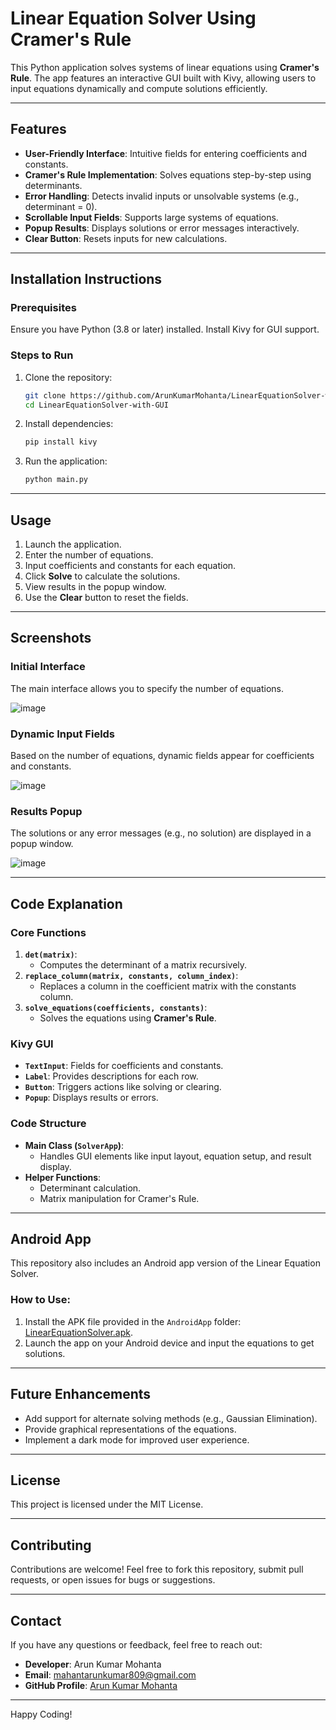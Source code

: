# Linear Equation Solver Using Cramer's Rule

This Python application solves systems of linear equations using **Cramer's Rule**. The app features an interactive GUI built with Kivy, allowing users to input equations dynamically and compute solutions efficiently.

---

## Features

- **User-Friendly Interface**: Intuitive fields for entering coefficients and constants.
- **Cramer's Rule Implementation**: Solves equations step-by-step using determinants.
- **Error Handling**: Detects invalid inputs or unsolvable systems (e.g., determinant = 0).
- **Scrollable Input Fields**: Supports large systems of equations.
- **Popup Results**: Displays solutions or error messages interactively.
- **Clear Button**: Resets inputs for new calculations.

---

## Installation Instructions

### Prerequisites

Ensure you have Python (3.8 or later) installed. Install Kivy for GUI support.

### Steps to Run

1. Clone the repository:
    ```bash
    git clone https://github.com/ArunKumarMohanta/LinearEquationSolver-with-GUI
    cd LinearEquationSolver-with-GUI
    ```
2. Install dependencies:
    ```bash
    pip install kivy
    ```
3. Run the application:
    ```bash
    python main.py
    ```

---

## Usage

1. Launch the application.
2. Enter the number of equations.
3. Input coefficients and constants for each equation.
4. Click **Solve** to calculate the solutions.
5. View results in the popup window.
6. Use the **Clear** button to reset the fields.

---

## Screenshots

### Initial Interface

The main interface allows you to specify the number of equations.

![image](https://github.com/user-attachments/assets/d159894d-115a-435a-9fc0-1587bd3f7429)


### Dynamic Input Fields

Based on the number of equations, dynamic fields appear for coefficients and constants.

![image](https://github.com/user-attachments/assets/d3f11eb4-32ba-4f26-8c65-bdde1affbd03)


### Results Popup

The solutions or any error messages (e.g., no solution) are displayed in a popup window.

![image](https://github.com/user-attachments/assets/684514dd-bc6e-4cea-99be-e23f0521d5cc)

---

## Code Explanation

### Core Functions

1. **`det(matrix)`**:
    - Computes the determinant of a matrix recursively.
2. **`replace_column(matrix, constants, column_index)`**:
    - Replaces a column in the coefficient matrix with the constants column.
3. **`solve_equations(coefficients, constants)`**:
    - Solves the equations using **Cramer's Rule**.

### Kivy GUI

- **`TextInput`**: Fields for coefficients and constants.
- **`Label`**: Provides descriptions for each row.
- **`Button`**: Triggers actions like solving or clearing.
- **`Popup`**: Displays results or errors.

### Code Structure

- **Main Class (`SolverApp`)**:
    - Handles GUI elements like input layout, equation setup, and result display.
- **Helper Functions**:
    - Determinant calculation.
    - Matrix manipulation for Cramer's Rule.

---

## Android App

This repository also includes an Android app version of the Linear Equation Solver.

### How to Use:

1. Install the APK file provided in the `AndroidApp` folder: [LinearEquationSolver.apk](./solverbyarun-0.2-arm64-v8a-debug-(1).apk).
2. Launch the app on your Android device and input the equations to get solutions.

---

## Future Enhancements

- Add support for alternate solving methods (e.g., Gaussian Elimination).
- Provide graphical representations of the equations.
- Implement a dark mode for improved user experience.

---

## License

This project is licensed under the MIT License.

---

## Contributing

Contributions are welcome! Feel free to fork this repository, submit pull requests, or open issues for bugs or suggestions.

---

## Contact

If you have any questions or feedback, feel free to reach out:

- **Developer**: Arun Kumar Mohanta
- **Email**: mahantarunkumar809@gmail.com
- **GitHub Profile**: [Arun Kumar Mohanta](https://github.com/ArunKumarMohanta)

---

Happy Coding!
